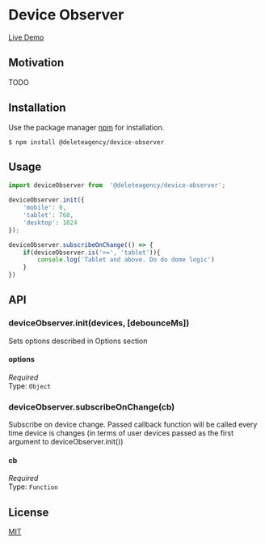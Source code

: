# Device Observer

[Live Demo](https://delete-agency.github.io/device-observer/)

## Motivation

TODO 

## Installation

Use the package manager [npm](https://docs.npmjs.com/about-npm/) for installation.

```
$ npm install @deleteagency/device-observer
```

## Usage

```js
import deviceObserver from  '@deleteagency/device-observer';

deviceObserver.init({
    'mobile': 0,
    'tablet': 768,
    'desktop': 1024
});

deviceObserver.subscribeOnChange(() => {
    if(deviceObserver.is('>=', 'tablet')){
        console.log('Tablet and above. Do do dome logic')
    }
})
```

## API

### deviceObserver.init(devices, [debounceMs])

Sets options described in Options section

#### options

*Required*<br>
Type: `Object`

### deviceObserver.subscribeOnChange(cb)

Subscribe on device change. Passed callback function will be called every time device is changes 
(in terms of user devices passed as the first argument to deviceObserver.init())

#### cb

*Required*<br>
Type: `Function`


## License
[MIT](https://choosealicense.com/licenses/mit/)